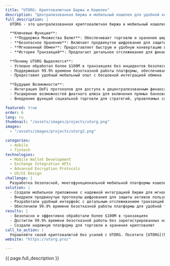 ```yaml
---
title: "UTORG: Криптовалютная Биржа и Кошелек"
description: "Централизованная биржа и мобильный кошелек для удобной конвертации и транзакций криптовалют"
full_description: |
  UTORG - это централизованная криптовалютная биржа и мобильный кошелек, разработанные для удобной и безопасной торговли, хранения и конвертации цифровых активов. С поддержкой множества валют, продвинутыми мерами безопасности и интуитивным интерфейсом, UTORG упрощает управление криптовалютами для пользователей по всему миру.

  **Ключевые Функции**:
  - **Поддержка Множества Валют**: Обеспечивает торговлю и хранение широкого спектра криптовалют
  - **Безопасное Хранение**: Включает продвинутое шифрование для защиты активов пользователей
  - **Мгновенный Обмен**: Предоставляет быструю и удобную конвертацию валют
  - **История Транзакций**: Предлагает детальное отслеживание для финансовой прозрачности

  **Почему UTORG Выделяется**:
  - Успешно обработал более $100M в транзакциях без инцидентов безопасности
  - Поддерживал 99.9% времени безотказной работы платформы, обеспечивая надежность
  - Предоставил удобный мобильный опыт с бесшовной интеграцией обмена

  **Будущие Возможности**:
  - Интеграция DeFi протоколов для доступа к децентрализованным финансам
  - Расширение возможностей фиатного шлюза для включения прямых банковских переводов
  - Внедрение функций социальной торговли для стратегий, управляемых сообществом

featured: true
order: 6
lang: ru
thumbnail: "/assets/images/projects/utorg.png"
images:
  - "/assets/images/projects/utorg2.png"

categories:
  - mobile
  - fintech
technologies:
  - Mobile Wallet Development
  - Exchange Integration APIs
  - Advanced Encryption Protocols
  - UX/UI Design
challenge: |
  Разработка безопасной, многофункциональной мобильной платформы кошелька и биржи, поддерживающей множество криптовалют при сохранении бесперебойной и надежной работы. Безопасность и удобство использования были главными приоритетами для построения доверия и удобства использования.
solution: |
  - Создали мобильное приложение с надежной интеграцией биржи для мгновенной конвертации валют
  - Внедрили продвинутые протоколы шифрования для защиты активов пользователей
  - Разработали удобный интерфейс с детальным отслеживанием транзакций
  - Обеспечили 99.9% времени безотказной работы платформы для удобной торговли
results: |
  - Безопасно и эффективно обработали более $100M в транзакциях
  - Достигли 99.9% времени безотказной работы без зарегистрированных нарушений безопасности
  - Создали надежную платформу для торговли и хранения криптовалют
call_to_action: |
  Управляйте своей криптовалютой без усилий с UTORG. Посетите [UTORG](https://utorg.pro/) чтобы узнать больше.
website: "https://utorg.pro/"

---
```


{{ page.full_description }}